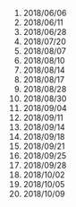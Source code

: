 1. 2018/06/06
2. 2018/06/11 
3. 2018/06/28 
4. 2018/07/20
5. 2018/08/07
6. 2018/08/10
7. 2018/08/14
8. 2018/08/17
9. 2018/08/28
10. 2018/08/30
11. 2018/09/04
12. 2018/09/11
13. 2018/09/14
14. 2018/09/18
15. 2018/09/21
16. 2018/09/25
17. 2018/09/28
18. 2018/10/02
19. 2018/10/05
20. 2018/10/09